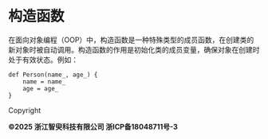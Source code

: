 # 构造函数

在面向对象编程（OOP）中，构造函数是一种特殊类型的成员函数，在创建类的新对象时被自动调用。构造函数的作用是初始化类的成员变量，确保对象在创建时处于有效状态。例如：

```
def Person(name_, age_) {
    name = name_
    age = age_
}
```

Copyright

**©2025 浙江智臾科技有限公司 浙ICP备18048711号-3**
